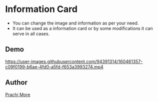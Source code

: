 # Information Card 
-   You can change the image and information as per your need.
-   It can be used as a information card or by some modifications it can serve in all cases.

## Demo 
https://user-images.githubusercontent.com/94391314/160461357-c09f0199-b6ae-4fd0-a5fd-f653a3993274.mp4

## Author
[Prachi More](https://github.com/PrachiDMore)
